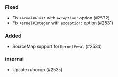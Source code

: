 <!--
### Internal
### Changed
### Added
### Removed
### Deprecated
### Performance
### Fixed
-->

### Fixed

- Fix `Kernel#Float` with `exception:` option (#2532)
- Fix `Kernel#Integer` with `exception:` option (#2531)

### Added

- SourceMap support for `Kernel#eval` (#2534)

### Internal

- Update rubocop (#2535)

